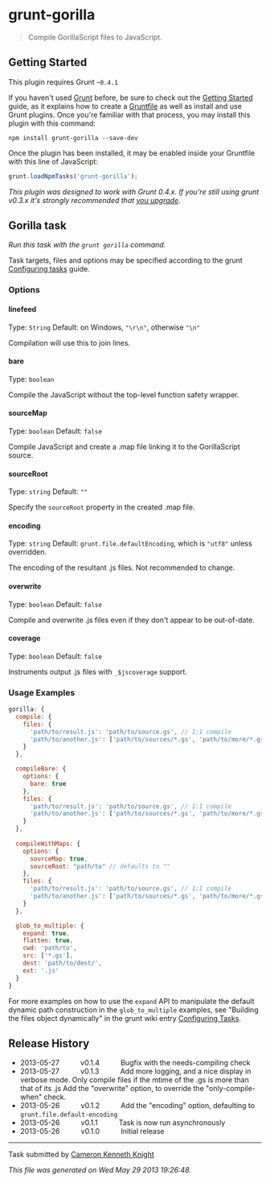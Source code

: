 # grunt-gorilla

> Compile GorillaScript files to JavaScript.



## Getting Started
This plugin requires Grunt `~0.4.1`

If you haven't used [Grunt](http://gruntjs.com/) before, be sure to check out the [Getting Started](http://gruntjs.com/getting-started) guide, as it explains how to create a [Gruntfile](http://gruntjs.com/sample-gruntfile) as well as install and use Grunt plugins. Once you're familiar with that process, you may install this plugin with this command:

```shell
npm install grunt-gorilla --save-dev
```

Once the plugin has been installed, it may be enabled inside your Gruntfile with this line of JavaScript:

```js
grunt.loadNpmTasks('grunt-gorilla');
```

*This plugin was designed to work with Grunt 0.4.x. If you're still using grunt v0.3.x it's strongly recommended that [you upgrade](http://gruntjs.com/upgrading-from-0.3-to-0.4).*


## Gorilla task
_Run this task with the `grunt gorilla` command._

Task targets, files and options may be specified according to the grunt [Configuring tasks](http://gruntjs.com/configuring-tasks) guide.

### Options

#### linefeed
Type: `String`
Default: on Windows, `"\r\n"`, otherwise `"\n"`

Compilation will use this to join lines.

#### bare
Type: `boolean`

Compile the JavaScript without the top-level function safety wrapper.

#### sourceMap
Type: `boolean`
Default: `false`

Compile JavaScript and create a .map file linking it to the GorillaScript source.

#### sourceRoot
Type: `string`
Default: `""`

Specify the `sourceRoot` property in the created .map file.

#### encoding
Type: `string`
Default: `grunt.file.defaultEncoding`, which is `"utf8"` unless overridden.

The encoding of the resultant .js files. Not recommended to change.

#### overwrite
Type: `boolean`
Default: `false`

Compile and overwrite .js files even if they don't appear to be out-of-date.

#### coverage
Type: `boolean`
Default: `false`

Instruments output .js files with `_$jscoverage` support.

### Usage Examples

```js
gorilla: {
  compile: {
    files: {
      'path/to/result.js': 'path/to/source.gs', // 1:1 compile
      'path/to/another.js': ['path/to/sources/*.gs', 'path/to/more/*.gs'] // compile into single file
    }
  },

  compileBare: {
    options: {
      bare: true
    },
    files: {
      'path/to/result.js': 'path/to/source.gs', // 1:1 compile
      'path/to/another.js': ['path/to/sources/*.gs', 'path/to/more/*.gs'] // compile into single file
    }
  },
  
  compileWithMaps: {
    options: {
      sourceMap: true,
      sourceRoot: "path/to" // defaults to ""
    },
    files: {
      'path/to/result.js': 'path/to/source.gs', // 1:1 compile
      'path/to/another.js': ['path/to/sources/*.gs', 'path/to/more/*.gs'] // compile into single file
    }
  },

  glob_to_multiple: {
    expand: true,
    flatten: true,
    cwd: 'path/to',
    src: ['*.gs'],
    dest: 'path/to/dest/',
    ext: '.js'
  }
}
```

For more examples on how to use the `expand` API to manipulate the default dynamic path construction in the `glob_to_multiple` examples, see "Building the files object dynamically" in the grunt wiki entry [Configuring Tasks](http://gruntjs.com/configuring-tasks).


## Release History

 * 2013-05-27   v0.1.4   Bugfix with the needs-compiling check
 * 2013-05-27   v0.1.3   Add more logging, and a nice display in verbose mode. Only compile files if the mtime of the .gs is more than that of its .js Add the "overwrite" option, to override the "only-compile-when" check.
 * 2013-05-26   v0.1.2   Add the "encoding" option, defaulting to `grunt.file.default-encoding`
 * 2013-05-26   v0.1.1   Task is now run asynchronously
 * 2013-05-26   v0.1.0   Initial release

---

Task submitted by [Cameron Kenneth Knight](http://github.com/ckknight)

*This file was generated on Wed May 29 2013 19:26:48.*
